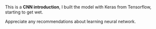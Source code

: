 This is a **CNN introduction**, I built the model with Keras from Tensorflow, starting to get wet.

Appreciate any recommendations about learning neural network.
